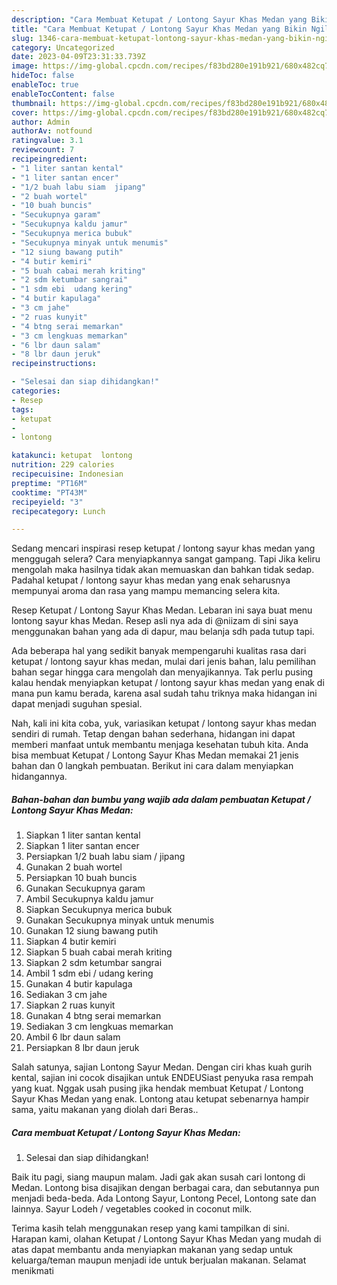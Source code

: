 ```yaml
---
description: "Cara Membuat Ketupat / Lontong Sayur Khas Medan yang Bikin Ngiler, Buat Buka Puasa}"
title: "Cara Membuat Ketupat / Lontong Sayur Khas Medan yang Bikin Ngiler, Buat Buka Puasa}"
slug: 1346-cara-membuat-ketupat-lontong-sayur-khas-medan-yang-bikin-ngiler-buat-buka-puasa
category: Uncategorized
date: 2023-04-09T23:31:33.739Z
image: https://img-global.cpcdn.com/recipes/f83bd280e191b921/680x482cq70/ketupat-lontong-sayur-khas-medan-foto-resep-utama.jpg
hideToc: false
enableToc: true
enableTocContent: false
thumbnail: https://img-global.cpcdn.com/recipes/f83bd280e191b921/680x482cq70/ketupat-lontong-sayur-khas-medan-foto-resep-utama.jpg
cover: https://img-global.cpcdn.com/recipes/f83bd280e191b921/680x482cq70/ketupat-lontong-sayur-khas-medan-foto-resep-utama.jpg
author: Admin
authorAv: notfound
ratingvalue: 3.1
reviewcount: 7
recipeingredient:
- "1 liter santan kental"
- "1 liter santan encer"
- "1/2 buah labu siam  jipang"
- "2 buah wortel"
- "10 buah buncis"
- "Secukupnya garam"
- "Secukupnya kaldu jamur"
- "Secukupnya merica bubuk"
- "Secukupnya minyak untuk menumis"
- "12 siung bawang putih"
- "4 butir kemiri"
- "5 buah cabai merah kriting"
- "2 sdm ketumbar sangrai"
- "1 sdm ebi  udang kering"
- "4 butir kapulaga"
- "3 cm jahe"
- "2 ruas kunyit"
- "4 btng serai memarkan"
- "3 cm lengkuas memarkan"
- "6 lbr daun salam"
- "8 lbr daun jeruk"
recipeinstructions:

- "Selesai dan siap dihidangkan!"
categories:
- Resep
tags:
- ketupat
- 
- lontong

katakunci: ketupat  lontong 
nutrition: 229 calories
recipecuisine: Indonesian
preptime: "PT16M"
cooktime: "PT43M"
recipeyield: "3"
recipecategory: Lunch

---
```



Sedang mencari inspirasi resep ketupat / lontong sayur khas medan yang menggugah selera? Cara menyiapkannya sangat gampang. Tapi Jika keliru mengolah maka hasilnya tidak akan memuaskan dan bahkan tidak sedap. Padahal ketupat / lontong sayur khas medan yang enak seharusnya mempunyai aroma dan rasa yang mampu memancing selera kita.


Resep Ketupat / Lontong Sayur Khas Medan. Lebaran ini saya buat menu lontong sayur khas Medan. Resep asli nya ada di @niizam di sini saya menggunakan bahan yang ada di dapur, mau belanja sdh pada tutup tapi.

Ada beberapa hal yang sedikit banyak mempengaruhi kualitas rasa dari ketupat / lontong sayur khas medan, mulai dari jenis bahan, lalu pemilihan bahan segar hingga cara mengolah dan menyajikannya. Tak perlu pusing kalau hendak menyiapkan ketupat / lontong sayur khas medan yang enak di mana pun kamu berada, karena asal sudah tahu triknya maka hidangan ini dapat menjadi suguhan spesial.


Nah, kali ini kita coba, yuk, variasikan ketupat / lontong sayur khas medan sendiri di rumah. Tetap dengan bahan sederhana, hidangan ini dapat memberi manfaat untuk membantu menjaga kesehatan tubuh kita. Anda bisa membuat Ketupat / Lontong Sayur Khas Medan memakai 21 jenis bahan dan 0 langkah pembuatan. Berikut ini cara dalam menyiapkan hidangannya.

<!--inarticleads1-->

##### Bahan-bahan dan bumbu yang wajib ada dalam pembuatan Ketupat / Lontong Sayur Khas Medan:

1. Siapkan 1 liter santan kental
1. Siapkan 1 liter santan encer
1. Persiapkan 1/2 buah labu siam / jipang
1. Gunakan 2 buah wortel
1. Persiapkan 10 buah buncis
1. Gunakan Secukupnya garam
1. Ambil Secukupnya kaldu jamur
1. Siapkan Secukupnya merica bubuk
1. Gunakan Secukupnya minyak untuk menumis
1. Gunakan 12 siung bawang putih
1. Siapkan 4 butir kemiri
1. Siapkan 5 buah cabai merah kriting
1. Siapkan 2 sdm ketumbar sangrai
1. Ambil 1 sdm ebi / udang kering
1. Gunakan 4 butir kapulaga
1. Sediakan 3 cm jahe
1. Siapkan 2 ruas kunyit
1. Gunakan 4 btng serai memarkan
1. Sediakan 3 cm lengkuas memarkan
1. Ambil 6 lbr daun salam
1. Persiapkan 8 lbr daun jeruk


Salah satunya, sajian Lontong Sayur Medan. Dengan ciri khas kuah gurih kental, sajian ini cocok disajikan untuk ENDEUSiast penyuka rasa rempah yang kuat. Nggak usah pusing jika hendak membuat Ketupat / Lontong Sayur Khas Medan yang enak. Lontong atau ketupat sebenarnya hampir sama, yaitu makanan yang diolah dari Beras.. 

<!--inarticleads2-->

##### Cara membuat Ketupat / Lontong Sayur Khas Medan:


1. Selesai dan siap dihidangkan!

Baik itu pagi, siang maupun malam. Jadi gak akan susah cari lontong di Medan. Lontong bisa disajikan dengan berbagai cara, dan sebutannya pun menjadi beda-beda. Ada Lontong Sayur, Lontong Pecel, Lontong sate dan lainnya. Sayur Lodeh / vegetables cooked in coconut milk. 

Terima kasih telah menggunakan resep yang kami tampilkan di sini. Harapan kami, olahan Ketupat / Lontong Sayur Khas Medan yang mudah di atas dapat membantu anda menyiapkan makanan yang sedap untuk keluarga/teman maupun menjadi ide untuk berjualan makanan. Selamat menikmati
